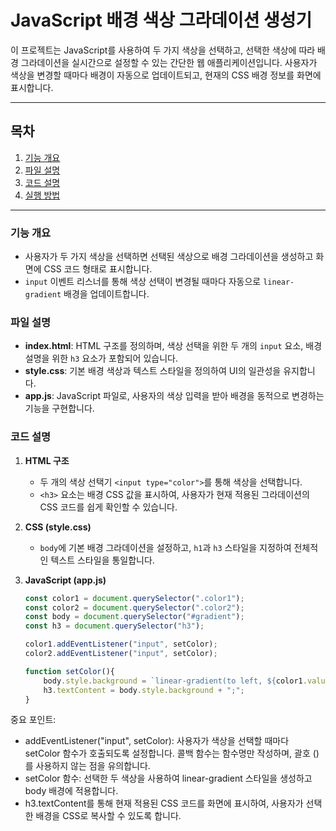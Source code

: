 # JavaScript 배경 색상 그라데이션 생성기

이 프로젝트는 JavaScript를 사용하여 두 가지 색상을 선택하고, 선택한 색상에 따라 배경 그라데이션을 실시간으로 설정할 수 있는 간단한 웹 애플리케이션입니다. 사용자가 색상을 변경할 때마다 배경이 자동으로 업데이트되고, 현재의 CSS 배경 정보를 화면에 표시합니다.

---

## 목차

1. [기능 개요](#기능-개요)
2. [파일 설명](#파일-설명)
3. [코드 설명](#코드-설명)
4. [실행 방법](#실행-방법)

---

### 기능 개요

- 사용자가 두 가지 색상을 선택하면 선택된 색상으로 배경 그라데이션을 생성하고 화면에 CSS 코드 형태로 표시합니다.
- `input` 이벤트 리스너를 통해 색상 선택이 변경될 때마다 자동으로 `linear-gradient` 배경을 업데이트합니다.

### 파일 설명

- **index.html**: HTML 구조를 정의하며, 색상 선택을 위한 두 개의 `input` 요소, 배경 설명을 위한 `h3` 요소가 포함되어 있습니다.
- **style.css**: 기본 배경 색상과 텍스트 스타일을 정의하여 UI의 일관성을 유지합니다.
- **app.js**: JavaScript 파일로, 사용자의 색상 입력을 받아 배경을 동적으로 변경하는 기능을 구현합니다.

### 코드 설명

1. **HTML 구조**
   - 두 개의 색상 선택기 `<input type="color">`를 통해 색상을 선택합니다.
   - `<h3>` 요소는 배경 CSS 값을 표시하여, 사용자가 현재 적용된 그라데이션의 CSS 코드를 쉽게 확인할 수 있습니다.

2. **CSS (style.css)**
   - `body`에 기본 배경 그라데이션을 설정하고, `h1`과 `h3` 스타일을 지정하여 전체적인 텍스트 스타일을 통일합니다.

3. **JavaScript (app.js)**

   ```javascript
   const color1 = document.querySelector(".color1");
   const color2 = document.querySelector(".color2");
   const body = document.querySelector("#gradient");
   const h3 = document.querySelector("h3");

   color1.addEventListener("input", setColor);
   color2.addEventListener("input", setColor);

   function setColor(){
       body.style.background = `linear-gradient(to left, ${color1.value} , ${color2.value})`;
       h3.textContent = body.style.background + ";";
   }
중요 포인트:
- addEventListener("input", setColor): 사용자가 색상을 선택할 때마다 setColor 함수가 호출되도록 설정합니다. 콜백 함수는 함수명만 작성하며, 괄호 ()를 사용하지 않는 점을 유의합니다.
- setColor 함수:
선택한 두 색상을 사용하여 linear-gradient 스타일을 생성하고 body 배경에 적용합니다.
- h3.textContent를 통해 현재 적용된 CSS 코드를 화면에 표시하여, 사용자가 선택한 배경을 CSS로 복사할 수 있도록 합니다.
